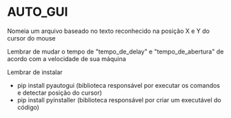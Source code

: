 # AUTO_GUI
Nomeia um arquivo baseado no texto reconhecido na posição X e Y do cursor do mouse

Lembrar de mudar o tempo de "tempo_de_delay" e "tempo_de_abertura" de acordo com a velocidade de sua máquina

Lembrar de instalar
* pip install pyautogui  (biblioteca responsável por executar os comandos e detectar posição do cursor)
* pip install pyinstaller (biblioteca responsável por criar um executável do código)
